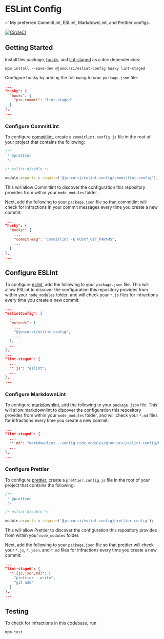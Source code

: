 # ESLint Config

✅ My preferred CommitLint, ESLint, MarkdownLint, and Prettier configs.

[![CircleCI](https://circleci.com/gh/joncursi/eslint-config.svg?style=shield)](https://circleci.com/gh/joncursi/eslint-config)

## Getting Started

Install this package, [husky](https://github.com/typicode/husky), and
[lint-staged](https://github.com/okonet/lint-staged) as a dev dependencies:

```shell
npm install --save-dev @joncursi/eslint-config husky lint-staged
```

Configure husky by adding the following to your `package.json` file:

```json
...
"husky": {
  "hooks": {
    "pre-commit": "lint-staged"
  }
},
...
```

### Configure CommitLint

To configure [commitlint](https://github.com/marionebl/commitlint), create a
`commitlint.config.js` file in the root of your project that contains the
following:

```js
/**
 * @prettier
 */

/* eslint-disable */

module.exports = require('@joncursi/eslint-config/commitlint.config');
```

This will allow Commitlint to discover the configuration this repository
provides from within your `node_modules` folder.

Next, add the following to your `package.json` file so that commitlint will
check for infractions in your commit messages every time you create a new
commit:

```json
...
"husky": {
  "hooks": {
    ...
    "commit-msg": "commitlint -E HUSKY_GIT_PARAMS",
    ...
  }
},
...
```

## Configure ESLint

To configure [eslint](https://eslint.org/), add the following to your
`package.json` file. This will allow ESLint to discover the configuration this
repository provides from within your `node_modules` folder, and will check
your `*.js` files for infractions every time you create a new commit:

```json
...
"eslintConfig": {
  ...
  "extends": [
    ...
    "@joncursi/eslint-config",
    ...
  ],
  ...
},
...
"lint-staged": {
  ...
  "*.js": "eslint",
  ...
},
...
```

### Configure MarkdownLint

To configure [markdownlint](https://github.com/DavidAnson/markdownlint), add the
following to your `package.json` file. This will allow markdownlint to discover
the configuration this repository provides from within your `node_modules`
folder, and will check your `*.md` files for infractions every time you create
a new commit:

```json
...
"lint-staged": {
  ...
  "*.md": "markdownlint --config node_modules/@joncursi/eslint-config/markdownlint.config.json",
  ...
},
...
```

### Configure Prettier

To configure [prettier](https://prettier.io/), create a `prettier.config.js`
file in the root of your project that contains the following:

```js
/**
 * @prettier
 */

/* eslint-disable */

module.exports = require('@joncursi/eslint-config/prettier.config');
```

This will allow Prettier to discover the configuration this repository
provides from within your `node_modules` folder.

Next, add the following to your `package.json` file so that prettier will check
your `*.js`, `*.json`, and `*.md` files for infractions every time you create a
new commit:

```json
...
"lint-staged": {
  "*.{js,json,md}": [
    "prettier --write",
    "git add"
  ]
},
...
```

## Testing

To check for infractions in this codebase, run:

```shell
npm test
```
